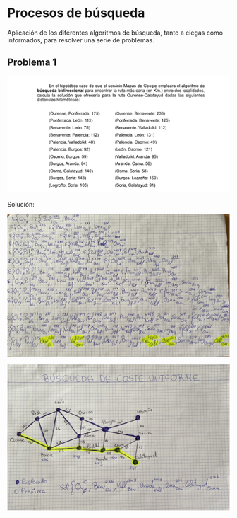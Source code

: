 # Procesos de búsqueda

Aplicación de los diferentes algoritmos de búsqueda, tanto a ciegas como informados, para resolver una serie de problemas.

## Problema 1

![img](doc/problema1.png)

Solución:

![img](doc/costeuniforme1.jpg)

![img](doc/costeuniforme2.jpeg)